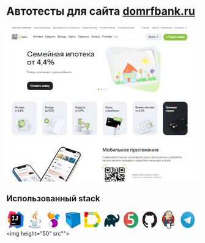 # Автотесты для сайта [domrfbank.ru](https://domrfbank.ru)
![главная страница](https://github.com/EzhikManu/DomRFBank/blob/master/src/test/resources/screenshots/mainPage.png)
## Использованный stack
<img height="50" src="https://github.com/EzhikManu/Life-PayForTGBot/blob/master/src/test/resources/stack_images/Intelij_IDEA.png" width="50"/><img height="50" src="https://github.com/EzhikManu/Life-PayForTGBot/blob/master/src/test/resources/stack_images/java.png" width="50"/><img height="50" src="https://github.com/EzhikManu/Life-PayForTGBot/blob/master/src/test/resources/stack_images/selenide.png" width="50"/><img height="50" src="https://github.com/EzhikManu/Life-PayForTGBot/blob/master/src/test/resources/stack_images/selenoid.png" width="50"/><img height="50" src="https://github.com/EzhikManu/Life-PayForTGBot/blob/master/src/test/resources/stack_images/allure.png" width="50"/><img height="50" src="https://github.com/EzhikManu/Life-PayForTGBot/blob/master/src/test/resources/stack_images/gradle.png" width="50"/><img height="50" src="https://github.com/EzhikManu/Life-PayForTGBot/blob/master/src/test/resources/stack_images/junit5.png" width="50"/><img height="50" src="https://github.com/EzhikManu/Life-PayForTGBot/blob/master/src/test/resources/stack_images/github.png" width="50"/><img height="50" src="https://github.com/EzhikManu/Life-PayForTGBot/blob/master/src/test/resources/stack_images/jenkins.png" width="50"/><img height="50" src="https://github.com/EzhikManu/Life-PayForTGBot/blob/master/src/test/resources/stack_images/telegram.png" width="50"/><img height="50" src"">